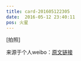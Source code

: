 ```yaml
---
title: card-201605122305
date:  2016-05-12 23:40:11
pos: 火星
---
```

[拍照]

来源于个人weibo：[原文链接](https://m.weibo.cn/status/DveWhEqQt?mblogid=DveWhEqQt)